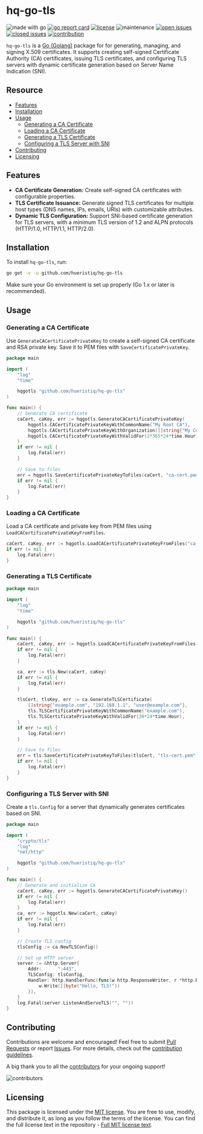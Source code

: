 # hq-go-tls

![made with go](https://img.shields.io/badge/made%20with-Go-1E90FF.svg) [![go report card](https://goreportcard.com/badge/github.com/hueristiq/hq-go-tls)](https://goreportcard.com/report/github.com/hueristiq/hq-go-tls) [![license](https://img.shields.io/badge/license-MIT-gray.svg?color=1E90FF)](https://github.com/hueristiq/hq-go-tls/blob/master/LICENSE) ![maintenance](https://img.shields.io/badge/maintained%3F-yes-1E90FF.svg) [![open issues](https://img.shields.io/github/issues-raw/hueristiq/hq-go-tls.svg?style=flat&color=1E90FF)](https://github.com/hueristiq/hq-go-tls/issues?q=is:issue+is:open) [![closed issues](https://img.shields.io/github/issues-closed-raw/hueristiq/hq-go-tls.svg?style=flat&color=1E90FF)](https://github.com/hueristiq/hq-go-tls/issues?q=is:issue+is:closed) [![contribution](https://img.shields.io/badge/contributions-welcome-1E90FF.svg)](https://github.com/hueristiq/hq-go-tls/blob/master/CONTRIBUTING.md)

`hq-go-tls` is a [Go (Golang)](http://golang.org/) package for for generating, managing, and signing X.509 certificates. It supports creating self-signed Certificate Authority (CA) certificates, issuing TLS certificates, and configuring TLS servers with dynamic certificate generation based on Server Name Indication (SNI).

## Resource

- [Features](#features)
- [Installation](#installation)
- [Usage](#usage)
	- [Generating a CA Certificate](#generating-a-ca-certificate)
	- [Loading a CA Certificate](#loading-a-ca-certificate)
	- [Generating a TLS Certificate](#generating-a-tls-certificate)
	- [Configuring a TLS Server with SNI](#configuring-a-tls-server-with-sni)
- [Contributing](#contributing)
- [Licensing](#licensing)

## Features

- **CA Certificate Generation:** Create self-signed CA certificates with configurable properties.
- **TLS Certificate Issuance:** Generate signed TLS certificates for multiple host types (DNS names, IPs, emails, URIs) with customizable attributes.
- **Dynamic TLS Configuration:** Support SNI-based certificate generation for TLS servers, with a minimum TLS version of 1.2 and ALPN protocols (HTTP/1.0, HTTP/1.1, HTTP/2.0).

## Installation

To install `hq-go-tls`, run:

```bash
go get -v -u github.com/hueristiq/hq-go-tls
```

Make sure your Go environment is set up properly (Go 1.x or later is recommended).

## Usage

### Generating a CA Certificate

Use `GenerateCACertificatePrivateKey` to create a self-signed CA certificate and RSA private key. Save it to PEM files with `SaveCertificatePrivateKey`.

```go
package main

import (
	"log"
	"time"

	hqgotls "github.com/hueristiq/hq-go-tls"
)

func main() {
	// Generate CA certificate
	caCert, caKey, err := hqgotls.GenerateCACertificatePrivateKey(
		hqgotls.CACertificatePrivateKeyWithCommonName("My Root CA"),
		hqgotls.CACertificatePrivateKeyWithOrganization([]string{"My Company"}),
		hqgotls.CACertificatePrivateKeyWithValidFor(2*365*24*time.Hour),
	)
	if err != nil {
		log.Fatal(err)
	}

	// Save to files
	err = hqgotls.SaveCertificatePrivateKeyToFiles(caCert, "ca-cert.pem", caKey, "ca-key.pem")
	if err != nil {
		log.Fatal(err)
	}
}
```

### Loading a CA Certificate

Load a CA certificate and private key from PEM files using `LoadCACertificatePrivateKeyFromFiles`.

```go
caCert, caKey, err := hqgotls.LoadCACertificatePrivateKeyFromFiles("ca-cert.pem", "ca-key.pem")
if err != nil {
	log.Fatal(err)
}
```

### Generating a TLS Certificate

```go
package main

import (
	"log"
	"time"

	hqgotls "github.com/hueristiq/hq-go-tls"
)

func main() {
	caCert, caKey, err := hqgotls.LoadCACertificatePrivateKeyFromFiles("ca-cert.pem", "ca-key.pem")
	if err != nil {
		log.Fatal(err)
	}

	ca, err := tls.New(caCert, caKey)
	if err != nil {
		log.Fatal(err)
	}

	tlsCert, tlsKey, err := ca.GenerateTLSCertificate(
		[]string{"example.com", "192.168.1.1", "user@example.com"},
		tls.TLSCertificatePrivateKeyWithCommonName("example.com"),
		tls.TLSCertificatePrivateKeyWithValidFor(30*24*time.Hour),
	)
	if err != nil {
		log.Fatal(err)
	}

	// Save to files
	err = tls.SaveCertificatePrivateKeyToFiles(tlsCert, "tls-cert.pem", tlsKey, "tls-key.pem")
	if err != nil {
		log.Fatal(err)
	}
}
```

### Configuring a TLS Server with SNI

Create a `tls.Config` for a server that dynamically generates certificates based on SNI.

```go
package main

import (
	"crypto/tls"
	"log"
	"net/http"

	hqgotls "github.com/hueristiq/hq-go-tls"
)

func main() {
	// Generate and initialize CA
	caCert, caKey, err := hqgotls.GenerateCACertificatePrivateKey()
	if err != nil {
		log.Fatal(err)
	}
	ca, err := hqgotls.New(caCert, caKey)
	if err != nil {
		log.Fatal(err)
	}

	// Create TLS config
	tlsConfig := ca.NewTLSConfig()

	// Set up HTTP server
	server := &http.Server{
		Addr:      ":443",
		TLSConfig: tlsConfig,
		Handler: http.HandlerFunc(func(w http.ResponseWriter, r *http.Request) {
			w.Write([]byte("Hello, TLS!"))
		}),
	}
	log.Fatal(server.ListenAndServeTLS("", ""))
}
```

## Contributing

Contributions are welcome and encouraged! Feel free to submit [Pull Requests](https://github.com/hueristiq/hq-go-tls/pulls) or report [Issues](https://github.com/hueristiq/hq-go-tls/issues). For more details, check out the [contribution guidelines](https://github.com/hueristiq/hq-go-tls/blob/master/CONTRIBUTING.md).

A big thank you to all the [contributors](https://github.com/hueristiq/hq-go-tls/graphs/contributors) for your ongoing support!

![contributors](https://contrib.rocks/image?repo=hueristiq/hq-go-tls&max=500)

## Licensing

This package is licensed under the [MIT license](https://opensource.org/license/mit). You are free to use, modify, and distribute it, as long as you follow the terms of the license. You can find the full license text in the repository - [Full MIT license text](https://github.com/hueristiq/hq-go-tls/blob/master/LICENSE).